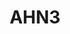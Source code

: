 ---
schema: default
title: AHN3
organization: Rijkswaterstaat
notes: "Actual heights in the Netherlands.  \r\n\r\nAbove links will redirect you the the PDOK website.\r\n\r\n#New heading will it work o rnot\r\n\r\nHeysjs"
resources:
  - name: 2m DEM
    url: 'https://www.pdok.nl/nl/ahn3-downloads'
    format: geotiff
  - name: 5m DEM
    url: 'https://www.pdok.nl/nl/ahn3-downloads'
    format: geotiff
  - name: LAZ
    url: 'https://www.pdok.nl/nl/ahn3-downloads'
    format: laz
license: ''
category:
  - Elevation
  - Pointclouds
---